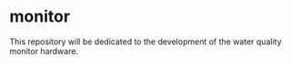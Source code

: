 # monitor
This repository will be dedicated to the development of the water quality monitor hardware.
